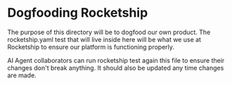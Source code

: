 # Dogfooding Rocketship

The purpose of this directory will be to dogfood our own product. The rocketship.yaml test that will live inside here will be what we use at Rocketship to ensure our platform is functioning properly.

AI Agent collaborators can run rocketship test again this file to ensure their changes don't break anything. It should also be updated any time changes are made.
